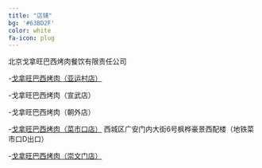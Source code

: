 ```yaml
---
title: "店铺"
bg: '#63BD2F'
color: white
fa-icon: plug
---
```


北京戈拿旺巴西烤肉餐饮有限责任公司

-[戈拿旺巴西烤肉（亚运村店）](https://www.meituan.com/meishi/40540606/)

-戈拿旺巴西烤肉（宣武店）

-戈拿旺巴西烤肉（朝外店）

-[戈拿旺巴西烤肉（菜市口店）](https://www.meituan.com/meishi/266404/) 西城区广安门内大街6号枫桦豪景西配楼（地铁菜市口D出口）

-[戈拿旺巴西烤肉（崇文门店）](https://www.meituan.com/meishi/349466/)

 

